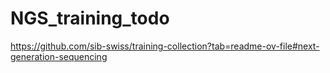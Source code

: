 # NGS_training_todo

https://github.com/sib-swiss/training-collection?tab=readme-ov-file#next-generation-sequencing
